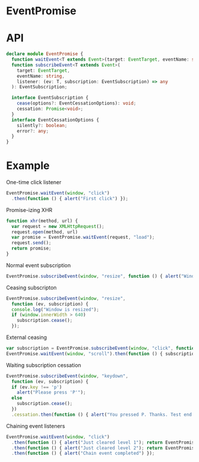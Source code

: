 EventPromise
============

# API

```typescript
declare module EventPromise {
  function waitEvent<T extends Event>(target: EventTarget, eventName: string): Promise<T>;
  function subscribeEvent<T extends Event>(
    target: EventTarget,
    eventName: string,
    listener: (ev: T, subscription: EventSubscription) => any
  ): EventSubscription;

  interface EventSubscription {
    cease(options?: EventCessationOptions): void;
    cessation: Promise<void>;
  }
  interface EventCessationOptions {
    silently?: boolean;
    error?: any;
  }
}


```

# Example

One-time click listener

```javascript
EventPromise.waitEvent(window, "click")
  .then(function () { alert("First click") });
```

Promise-izing XHR

```javascript
function xhr(method, url) {
  var request = new XMLHttpRequest();
  request.open(method, url)
  var promise = EventPromise.waitEvent(request, "load");
  request.send();
  return promise;
}
```

Normal event subscription

```javascript
EventPromise.subscribeEvent(window, "resize", function () { alert("Window is resized") });
```

Ceasing subscripton

```javascript
EventPromise.subscribeEvent(window, "resize",
  function (ev, subscription) {
  console.log("Window is resized");
  if (window.innerWidth > 640)
    subscription.cease();
  });
```

External ceasing

```javascript
var subscription = EventPromise.subscribeEvent(window, "click", function () { alert("Clicked") });
EventPromise.waitEvent(window, "scroll").then(function () { subscription.cease() });
```

Waiting subscription cessation

```javascript
EventPromise.subscribeEvent(window, "keydown",
  function (ev, subscription) {
  if (ev.key !== 'p')
    alert("Please press 'P'");
  else
    subscription.cease();
  })
  .cessation.then(function () { alert("You pressed P. Thanks. Test end.") });
```

Chaining event listeners

```javascript
EventPromise.waitEvent(window, "click")
  .then(function () { alert("Just cleared level 1"); return EventPromise.waitEvent(window, "keydown") })
  .then(function () { alert("Just cleared level 2"); return EventPromise.waitEvent(window, "scroll") })
  .then(function () { alert("Chain event completed") });
```
